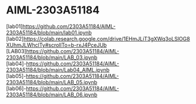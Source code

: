 # AIML-2303A51184
[lab01]https://github.com/2303A51184/AIML-2303A51184/blob/main/lab01.ipynb
[lab02]https://colab.research.google.com/drive/1EHmJLiT3gXWq3oLSlOG8XUhmJLWhclTy#scrollTo=b-rxJ4PceJUb
[LAB03]https://github.com/2303A51184/AIML-2303A51184/blob/main/LAB_03.ipynb<br>
[lab04]-https://github.com/2303A51184/AIML-2303A51184/blob/main/Lab04_AIML.ipynb<br>
[lab05]-https://github.com/2303A51184/AIML-2303A51184/blob/main/LAB_05.ipynb<br>
[lab06]-https://github.com/2303A51184/AIML-2303A51184/blob/main/LAB_06.ipynb
